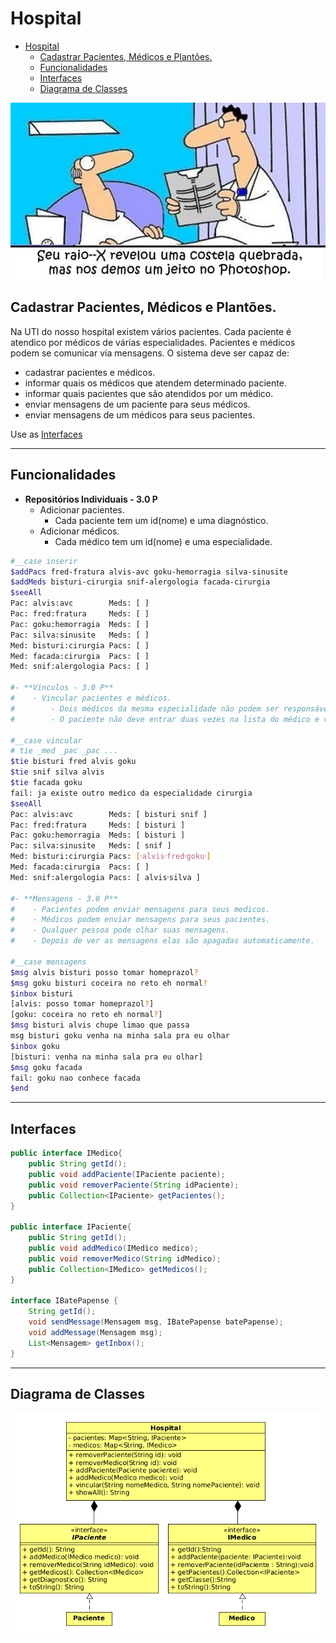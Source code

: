 # Hospital

<!--TOC_BEGIN-->
- [Hospital](#hospital)
	- [Cadastrar Pacientes, Médicos e Plantões.](#cadastrar-pacientes-médicos-e-plantões)
	- [Funcionalidades](#funcionalidades)
	- [Interfaces](#interfaces)
	- [Diagrama de Classes](#diagrama-de-classes)
<!--TOC_END-->

![](figura.jpg)

## Cadastrar Pacientes, Médicos e Plantões.


Na UTI do nosso hospital existem vários pacientes. Cada paciente é atendico por médicos de várias especialidades. Pacientes e médicos podem se comunicar via mensagens. O sistema deve ser capaz de: 

- cadastrar pacientes e médicos.
- informar quais os médicos que atendem determinado paciente.
- informar quais pacientes que são atendidos por um médico.
- enviar mensagens de um paciente para seus médicos.
- enviar mensagens de um médicos para seus pacientes.

Use as [Interfaces](#interfaces)

***
## Funcionalidades

- **Repositórios Individuais - 3.0 P**
    - Adicionar pacientes.
        - Cada paciente tem um id(nome) e uma diagnóstico.
    - Adicionar médicos.
        - Cada médico tem um id(nome) e uma especialidade.


```sh
#__case inserir
$addPacs fred-fratura alvis-avc goku-hemorragia silva-sinusite
$addMeds bisturi-cirurgia snif-alergologia facada-cirurgia
$seeAll
Pac: alvis:avc        Meds: [ ]
Pac: fred:fratura     Meds: [ ]
Pac: goku:hemorragia  Meds: [ ]
Pac: silva:sinusite   Meds: [ ]
Med: bisturi:cirurgia Pacs: [ ]
Med: facada:cirurgia  Pacs: [ ]
Med: snif:alergologia Pacs: [ ]

#- **Vinculos - 3.0 P**
#    - Vincular pacientes e médicos.
#        - Dois médicos da mesma especialidade não podem ser responsáveis pelo mesmo paciente.
#        - O paciente não deve entrar duas vezes na lista do médico e vice-versa.

#__case vincular
# tie _med _pac _pac ...
$tie bisturi fred alvis goku
$tie snif silva alvis
$tie facada goku
fail: ja existe outro medico da especialidade cirurgia
$seeAll
Pac: alvis:avc        Meds: [ bisturi snif ]
Pac: fred:fratura     Meds: [ bisturi ]
Pac: goku:hemorragia  Meds: [ bisturi ]
Pac: silva:sinusite   Meds: [ snif ]
Med: bisturi:cirurgia Pacs: [⸱alvis⸱fred⸱goku⸱]
Med: facada:cirurgia  Pacs: [ ]
Med: snif:alergologia Pacs: [ alvis⸱silva ]

#- **Mensagens - 3.0 P**
#    - Pacientes podem enviar mensagens para seus medicos.
#    - Médicos podem enviar mensagens para seus pacientes.
#    - Qualquer pessoa pode olhar suas mensagens.
#    - Depois de ver as mensagens elas são apagadas automaticamente.

#__case mensagens
$msg alvis bisturi posso tomar homeprazol?
$msg goku bisturi coceira no reto eh normal?
$inbox bisturi
[alvis: posso tomar homeprazol?]
[goku: coceira no reto eh normal?]
$msg bisturi alvis chupe limao que passa
msg bisturi goku venha na minha sala pra eu olhar
$inbox goku
[bisturi: venha na minha sala pra eu olhar]
$msg goku facada
fail: goku nao conhece facada
$end
```
---
## Interfaces
```java
public interface IMedico{
	public String getId();
	public void addPaciente(IPaciente paciente);
	public void removerPaciente(String idPaciente);
	public Collection<IPaciente> getPacientes();
}

public interface IPaciente{
	public String getId();
	public void addMedico(IMedico medico);
	public void removerMedico(String idMedico);
	public Collection<IMedico> getMedicos();
}

interface IBatePapense {
	String getId();
	void sendMessage(Mensagem msg, IBatePapense batePapense);
	void addMessage(Mensagem msg);
	List<Mensagem> getInbox();
}
```
---
## Diagrama de Classes
![](diagrama.png)